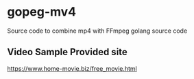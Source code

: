 # gopeg-mv4
Source code to combine mp4 with FFmpeg golang source code

## Video Sample Provided site
https://www.home-movie.biz/free_movie.html